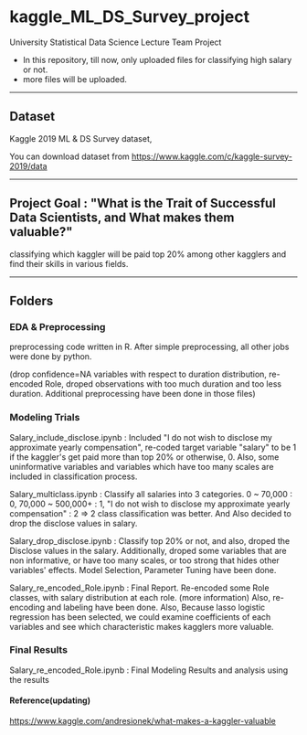 # kaggle_ML_DS_Survey_project
University Statistical Data Science Lecture Team Project

* In this repository, till now, only uploaded files for classifying high salary or not.
* more files will be uploaded. 

-------------------------------------------------------------

## Dataset 
Kaggle 2019 ML & DS Survey dataset, 

You can download dataset from https://www.kaggle.com/c/kaggle-survey-2019/data

-------------------------------------------------------------

## Project Goal : "What is the Trait of Successful Data Scientists, and What makes them valuable?"
classifying which kaggler will be paid top 20% among other kagglers and find their skills in various fields.

-------------------------------------------------------------

## Folders 

### EDA & Preprocessing
preprocessing code written in R. After simple preprocessing, all other jobs were done by python. 


(drop confidence=NA variables with respect to duration distribution, re-encoded Role, droped observations with too much duration and too less duration. Additional preprocessing have been done in those files) 

### Modeling Trials

Salary_include_disclose.ipynb : Included "I do not wish to disclose my approximate yearly compensation", re-coded target variable "salary" to be 1 if the kaggler's get paid more than top 20% or otherwise, 0. Also, some uninformative variables and variables which have too many scales are included in classification process.

Salary_multiclass.ipynb : Classify all salaries into 3 categories. 0 ~ 70,000 : 0, 70,000 ~ 500,000+ : 1, "I do not wish to disclose my approximate yearly compensation" : 2 => 2 class classification was better. And Also decided to drop the disclose values in salary. 

Salary_drop_disclose.ipynb : Classify top 20% or not, and also, droped the Disclose values in the salary. Additionally, droped some variables that are non informative, or have too many scales, or too strong that hides other variables' effects. Model Selection, Parameter Tuning have been done. 

Salary_re_encoded_Role.ipynb : Final Report. Re-encoded some Role classes, with salary distribution at each role. (more information) Also, re-encoding and labeling have been done. Also, Because lasso logistic regression has been selected, we could examine coefficients of each variables and see which characteristic makes kagglers more valuable. 


### Final Results 
Salary_re_encoded_Role.ipynb : Final Modeling Results and analysis using the results 

#### Reference(updating) 
https://www.kaggle.com/andresionek/what-makes-a-kaggler-valuable

